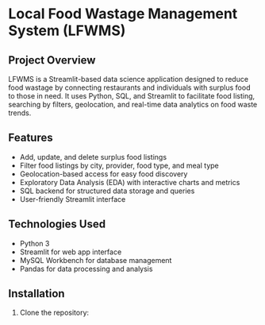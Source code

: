 # Local Food Wastage Management System (LFWMS)

## Project Overview
LFWMS is a Streamlit-based data science application designed to reduce food wastage by connecting restaurants and individuals with surplus food to those in need. It uses Python, SQL, and Streamlit to facilitate food listing, searching by filters, geolocation, and real-time data analytics on food waste trends.

## Features
- Add, update, and delete surplus food listings
- Filter food listings by city, provider, food type, and meal type
- Geolocation-based access for easy food discovery
- Exploratory Data Analysis (EDA) with interactive charts and metrics
- SQL backend for structured data storage and queries
- User-friendly Streamlit interface

## Technologies Used
- Python 3
- Streamlit for web app interface
- MySQL Workbench for database management
- Pandas for data processing and analysis

## Installation
1. Clone the repository:
